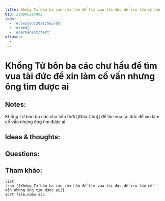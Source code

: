 ```yaml
---
title: Khổng Tử bôn ba các chư hầu để tìm vua tài đức để xin làm cố vấn nhưng ông tìm được ai
UID: 210905214002
tags:
  - '#created/2021/Sep/05'
  - '#seed🥜'
  - '#permanent/fact'
aliases:
  - 
---
```

# Khổng Tử bôn ba các chư hầu để tìm vua tài đức để xin làm cố vấn nhưng ông tìm được ai

## Notes:
Khổng Tử bôn ba các chư hầu thời [[Nhà Chu]] để tìm vua tài đức để xin làm cố vấn nhưng ông tìm được ai

## Ideas & thoughts:

## Questions:


## Tham khảo:
```dataview
list
from [[Khổng Tử bôn ba các chư hầu để tìm vua tài đức để xin làm cố vấn nhưng ông tìm được ai]]
sort file.name asc
```